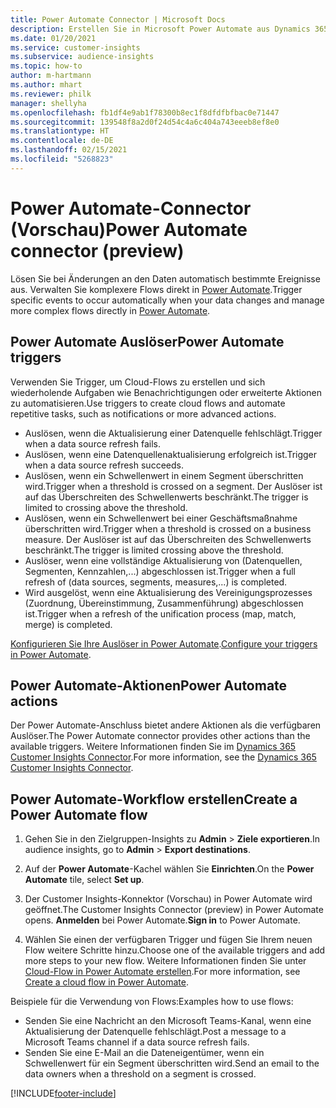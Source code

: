 ```yaml
---
title: Power Automate Connector | Microsoft Docs
description: Erstellen Sie in Microsoft Power Automate aus Dynamics 365 Customer Insights Flows.
ms.date: 01/20/2021
ms.service: customer-insights
ms.subservice: audience-insights
ms.topic: how-to
author: m-hartmann
ms.author: mhart
ms.reviewer: philk
manager: shellyha
ms.openlocfilehash: fb1df4e9ab1f78300b8ec1f8dfdfbfbac0e71447
ms.sourcegitcommit: 139548f8a2d0f24d54c4a6c404a743eeeb8ef8e0
ms.translationtype: HT
ms.contentlocale: de-DE
ms.lasthandoff: 02/15/2021
ms.locfileid: "5268823"
---
```

# <a name="power-automate-connector-preview"></a><span data-ttu-id="2d8db-103">Power Automate-Connector (Vorschau)</span><span class="sxs-lookup"><span data-stu-id="2d8db-103">Power Automate connector (preview)</span></span>

<span data-ttu-id="2d8db-104">Lösen Sie bei Änderungen an den Daten automatisch bestimmte Ereignisse aus. Verwalten Sie komplexere Flows direkt in [Power Automate](https://flow.microsoft.com/).</span><span class="sxs-lookup"><span data-stu-id="2d8db-104">Trigger specific events to occur automatically when your data changes and manage more complex flows directly in [Power Automate](https://flow.microsoft.com/).</span></span>

## <a name="power-automate-triggers"></a><span data-ttu-id="2d8db-105">Power Automate Auslöser</span><span class="sxs-lookup"><span data-stu-id="2d8db-105">Power Automate triggers</span></span>

<span data-ttu-id="2d8db-106">Verwenden Sie Trigger, um Cloud-Flows zu erstellen und sich wiederholende Aufgaben wie Benachrichtigungen oder erweiterte Aktionen zu automatisieren.</span><span class="sxs-lookup"><span data-stu-id="2d8db-106">Use triggers to create cloud flows and automate repetitive tasks, such as notifications or more advanced actions.</span></span> 

- <span data-ttu-id="2d8db-107">Auslösen, wenn die Aktualisierung einer Datenquelle fehlschlägt.</span><span class="sxs-lookup"><span data-stu-id="2d8db-107">Trigger when a data source refresh fails.</span></span> 
- <span data-ttu-id="2d8db-108">Auslösen, wenn eine Datenquellenaktualisierung erfolgreich ist.</span><span class="sxs-lookup"><span data-stu-id="2d8db-108">Trigger when a data source refresh succeeds.</span></span>
- <span data-ttu-id="2d8db-109">Auslösen, wenn ein Schwellenwert in einem Segment überschritten wird.</span><span class="sxs-lookup"><span data-stu-id="2d8db-109">Trigger when a threshold is crossed on a segment.</span></span> <span data-ttu-id="2d8db-110">Der Auslöser ist auf das Überschreiten des Schwellenwerts beschränkt.</span><span class="sxs-lookup"><span data-stu-id="2d8db-110">The trigger is limited to crossing above the threshold.</span></span>
- <span data-ttu-id="2d8db-111">Auslösen, wenn ein Schwellenwert bei einer Geschäftsmaßnahme überschritten wird.</span><span class="sxs-lookup"><span data-stu-id="2d8db-111">Trigger when a threshold is crossed on a business measure.</span></span> <span data-ttu-id="2d8db-112">Der Auslöser ist auf das Überschreiten des Schwellenwerts beschränkt.</span><span class="sxs-lookup"><span data-stu-id="2d8db-112">The trigger is limited crossing above the threshold.</span></span>
- <span data-ttu-id="2d8db-113">Auslöser, wenn eine vollständige Aktualisierung von (Datenquellen, Segmenten, Kennzahlen,...) abgeschlossen ist.</span><span class="sxs-lookup"><span data-stu-id="2d8db-113">Trigger when a full refresh of (data sources, segments, measures,...) is completed.</span></span>
- <span data-ttu-id="2d8db-114">Wird ausgelöst, wenn eine Aktualisierung des Vereinigungsprozesses (Zuordnung, Übereinstimmung, Zusammenführung) abgeschlossen ist.</span><span class="sxs-lookup"><span data-stu-id="2d8db-114">Trigger when a refresh of the unification process (map, match, merge) is completed.</span></span>

<span data-ttu-id="2d8db-115">[Konfigurieren Sie Ihre Auslöser in Power Automate](https://flow.microsoft.com/connectors/shared_customerinsights/dynamics-365-customer-insights-connector/).</span><span class="sxs-lookup"><span data-stu-id="2d8db-115">[Configure your triggers in Power Automate](https://flow.microsoft.com/connectors/shared_customerinsights/dynamics-365-customer-insights-connector/).</span></span>

## <a name="power-automate-actions"></a><span data-ttu-id="2d8db-116">Power Automate-Aktionen</span><span class="sxs-lookup"><span data-stu-id="2d8db-116">Power Automate actions</span></span>
<span data-ttu-id="2d8db-117">Der Power Automate-Anschluss bietet andere Aktionen als die verfügbaren Auslöser.</span><span class="sxs-lookup"><span data-stu-id="2d8db-117">The Power Automate connector provides other actions than the available triggers.</span></span> <span data-ttu-id="2d8db-118">Weitere Informationen finden Sie im [Dynamics 365 Customer Insights Connector](https://docs.microsoft.com/connectors/customerinsights/).</span><span class="sxs-lookup"><span data-stu-id="2d8db-118">For more information, see the [Dynamics 365 Customer Insights Connector](https://docs.microsoft.com/connectors/customerinsights/).</span></span>

## <a name="create-a-power-automate-flow"></a><span data-ttu-id="2d8db-119">Power Automate-Workflow erstellen</span><span class="sxs-lookup"><span data-stu-id="2d8db-119">Create a Power Automate flow</span></span>

1. <span data-ttu-id="2d8db-120">Gehen Sie in den Zielgruppen-Insights zu **Admin** > **Ziele exportieren**.</span><span class="sxs-lookup"><span data-stu-id="2d8db-120">In audience insights, go to **Admin** > **Export destinations**.</span></span>

1. <span data-ttu-id="2d8db-121">Auf der **Power Automate**-Kachel wählen Sie **Einrichten**.</span><span class="sxs-lookup"><span data-stu-id="2d8db-121">On the **Power Automate** tile, select **Set up**.</span></span>

1. <span data-ttu-id="2d8db-122">Der Customer Insights-Konnektor (Vorschau) in Power Automate wird geöffnet.</span><span class="sxs-lookup"><span data-stu-id="2d8db-122">The Customer Insights Connector (preview) in Power Automate opens.</span></span> <span data-ttu-id="2d8db-123">**Anmelden** bei Power Automate.</span><span class="sxs-lookup"><span data-stu-id="2d8db-123">**Sign in** to Power Automate.</span></span>

1. <span data-ttu-id="2d8db-124">Wählen Sie einen der verfügbaren Trigger und fügen Sie Ihrem neuen Flow weitere Schritte hinzu.</span><span class="sxs-lookup"><span data-stu-id="2d8db-124">Choose one of the available triggers and add more steps to your new flow.</span></span> <span data-ttu-id="2d8db-125">Weitere Informationen finden Sie unter [Cloud-Flow in Power Automate erstellen](https://docs.microsoft.com/power-automate/get-started-logic-flow).</span><span class="sxs-lookup"><span data-stu-id="2d8db-125">For more information, see [Create a cloud flow in Power Automate](https://docs.microsoft.com/power-automate/get-started-logic-flow).</span></span>

<span data-ttu-id="2d8db-126">Beispiele für die Verwendung von Flows:</span><span class="sxs-lookup"><span data-stu-id="2d8db-126">Examples how to use flows:</span></span> 
- <span data-ttu-id="2d8db-127">Senden Sie eine Nachricht an den Microsoft Teams-Kanal, wenn eine Aktualisierung der Datenquelle fehlschlägt.</span><span class="sxs-lookup"><span data-stu-id="2d8db-127">Post a message to a Microsoft Teams channel if a data source refresh fails.</span></span> 
- <span data-ttu-id="2d8db-128">Senden Sie eine E-Mail an die Dateneigentümer, wenn ein Schwellenwert für ein Segment überschritten wird.</span><span class="sxs-lookup"><span data-stu-id="2d8db-128">Send an email to the data owners when a threshold on a segment is crossed.</span></span>



[!INCLUDE[footer-include](../includes/footer-banner.md)]